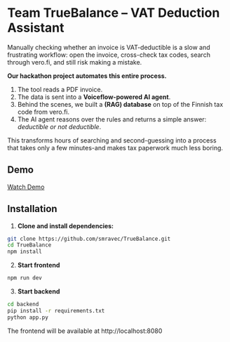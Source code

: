# Team TrueBalance – VAT Deduction Assistant 

Manually checking whether an invoice is VAT-deductible is a slow and frustrating workflow: open the invoice, cross-check tax codes, search through vero.fi, and still risk making a mistake.  

**Our hackathon project automates this entire process.**  
1. The tool reads a PDF invoice.  
2. The data is sent into a **Voiceflow-powered AI agent**.  
3. Behind the scenes, we built a **(RAG) database** on top of the Finnish tax code from vero.fi.  
4. The AI agent reasons over the rules and returns a simple answer: *deductible or not deductible*.  

This transforms hours of searching and second-guessing into a process that takes only a few minutes-and makes tax paperwork much less boring.  

## Demo  
[Watch Demo](https://lut-my.sharepoint.com/:v:/g/personal/simon_mravec_student_lut_fi/EcCWhuvp56hGkqKJaZ7pE38BLp-2Q4prlTL7ObKbjKv5nA?e=zb9lKF)  

## Installation

1. **Clone and install dependencies:**
```bash
git clone https://github.com/smravec/TrueBalance.git
cd TrueBalance
npm install
```

2. **Start frontend**
```bash
npm run dev
```

3. **Start backend**
```bash
cd backend
pip install -r requirements.txt
python app.py
```

The frontend will be available at http://localhost:8080
